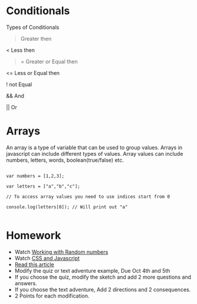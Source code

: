 # Conditionals 

 Types of Conditionals

> Greater then

< Less then

>= Greater or Equal then

<= Less or Equal then

! not Equal

&& And

|| Or


# Arrays

An array is a type of variable that can be used to group values. Arrays in javascript can include different types of values. Array values can include numbers, letters, words, boolean(true/false) etc.

```

var numbers = [1,2,3];

var letters = ["a","b","c"];

// To access array values you need to use indices start from 0

console.log(letters[0]); // Will print out "a"


```


# Homework

* Watch [Working with Random numbers](https://vimeo.com/235370502)
* Watch [CSS and Javascript](https://vimeo.com/236154330)
* [Read this article](https://www.theatlantic.com/technology/archive/2017/09/saving-the-world-from-code/540393/)
* Modify the quiz or text adventure example, Due Oct 4th and 5th
 * If you choose the quiz, modify the sketch and add 2 more questions and answers.
 * If you choose the text adventure, Add 2 directions and 2 consequences.
 * 2 Points for each modification.
